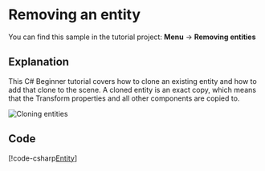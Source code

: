 # Removing an entity
You can find this sample in the tutorial project: **Menu** -> **Removing entities** 

## Explanation
This C# Beginner tutorial covers how to clone an existing entity and how to add that clone to the scene. A cloned entity is an exact copy, which means that the Transform properties and all other components are copied to.

![Cloning entities](media/cloning-entities.png)

## Code
[!code-csharp[Entity](..\..\..\..\xenko\samples\Tutorials\CSharpBeginner\CSharpBeginner\CSharpBeginner.Game\Code\CloneEntityDemo.cs)]
